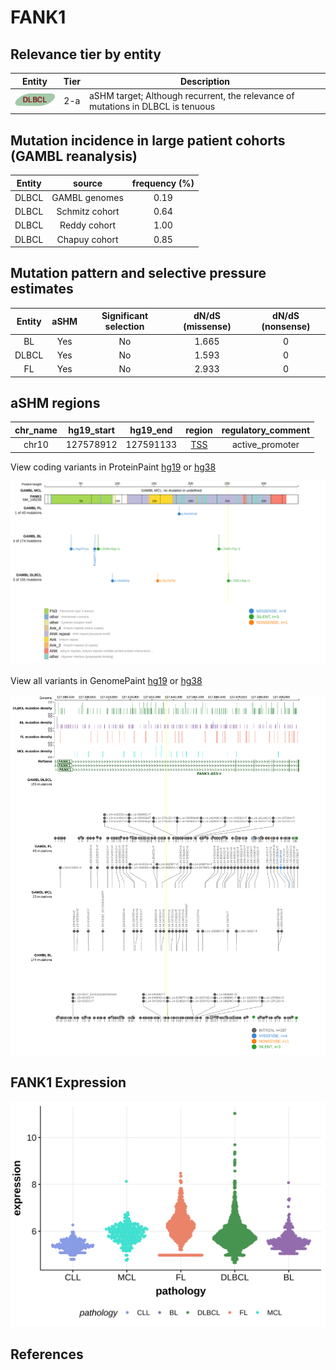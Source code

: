 # FANK1

## Relevance tier by entity

|Entity|Tier|Description                              |
|:------:|:----:|-----------------------------------------|
|![DLBCL](images/icons/DLBCL_tier2.png) |2-a | aSHM target; Although recurrent, the relevance of mutations in DLBCL is tenuous |

## Mutation incidence in large patient cohorts (GAMBL reanalysis)

|Entity|source        |frequency (%)|
|:------:|:--------------:|:-------------:|
|DLBCL |GAMBL genomes |0.19         |
|DLBCL |Schmitz cohort|0.64         |
|DLBCL |Reddy cohort  |1.00         |
|DLBCL |Chapuy cohort |0.85         |

## Mutation pattern and selective pressure estimates

|Entity|aSHM|Significant selection|dN/dS (missense)|dN/dS (nonsense)|
|:------:|:----:|:---------------------:|:----------------:|:----------------:|
|BL    |Yes |No                   |1.665           |0               |
|DLBCL |Yes |No                   |1.593           |0               |
|FL    |Yes |No                   |2.933           |0               |

## aSHM regions

|chr_name|hg19_start|hg19_end |region                                                                                      |regulatory_comment|
|:--------:|:----------:|:---------:|:--------------------------------------------------------------------------------------------:|:------------------:|
|chr10   |127578912 |127591133|[TSS](https://genome.ucsc.edu/s/rdmorin/GAMBL%20hg19?position=chr10%3A127578912%2D127591133)|active_promoter   |


View coding variants in ProteinPaint [hg19](https://morinlab.github.io/LLMPP/GAMBL/FANK1_protein.html)  or [hg38](https://morinlab.github.io/LLMPP/GAMBL/FANK1_protein_hg38.html)

![](images/proteinpaint/FANK1_NM_145235.svg)

View all variants in GenomePaint [hg19](https://morinlab.github.io/LLMPP/GAMBL/FANK1.html)  or [hg38](https://morinlab.github.io/LLMPP/GAMBL/FANK1_hg38.html)

![](images/proteinpaint/FANK1.svg)

## FANK1 Expression
![](images/gene_expression/FANK1_by_pathology.svg)
<!-- ORIGIN: Unknown -->

## References
